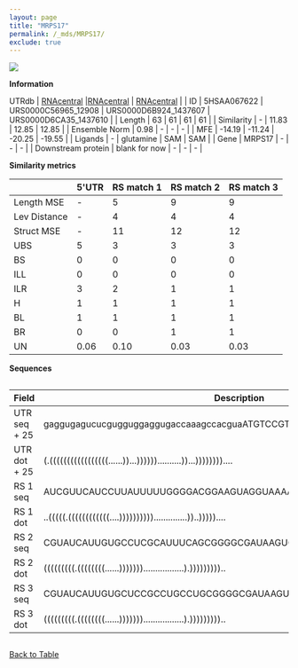```yaml
---
layout: page
title: "MRPS17"
permalink: /_mds/MRPS17/
exclude: true
---
```




![](../../alns_9.28.22/aln_5HSAA067622_0.980.png?raw=true)


**Information**
<div style="overflow-x:auto;" markdown="block>
| | 5'UTR       | RS match 1   | RS match 2  | RS match 3 |
| ---- | ----------- | ----------- | ----------- | ----------- |
| Link | <a href="http://utrdb.ba.itb.cnr.it/getutr/5HSAA067622/1" target="_blank" rel="noopener noreferrer">UTRdb</a>   | <a href="https://rnacentral.org/rna/URS0000C56965/12908" target="_blank" rel="noopener noreferrer">RNAcentral</a>     |<a href="https://rnacentral.org/rna/URS0000D6B924/1437607" target="_blank" rel="noopener noreferrer">RNAcentral</a>  | <a href="https://rnacentral.org/rna/URS0000D6CA35/1437610" target="_blank" rel="noopener noreferrer">RNAcentral</a>   |
| ID | 5HSAA067622     | URS0000C56965_12908     | URS0000D6B924_1437607     | URS0000D6CA35_1437610     |
| Length | 63     |  61    | 61   |  61    |
| Similarity | - | 11.83 | 12.85 | 12.85 |
| Ensemble Norm | 0.98 | - | - | - |
| MFE | -14.19 | -11.24 | -20.25 | -19.55 |
| Ligands | - | glutamine | SAM | SAM |
| Gene | MRPS17 | - | - | - |
| Downstream protein | blank for now    |    -    | -  | - |
</div>

**Similarity metrics**

| | 5'UTR       | RS match 1   | RS match 2  | RS match 3 |
| ---- | ----------- | ----------- | ----------- | ----------- |
| Length MSE | - | 5 | 9 | 9 |
| Lev Distance | - | 4 | 4 | 4 |
| Struct MSE | - | 11 | 12 | 12 |
| UBS| 5 | 3 | 3 | 3 |
| BS | 0 | 0 | 0 | 0 |
| ILL | 0 | 0 | 0 | 0 |
| ILR | 3 | 2 | 1 | 1 |
| H | 1 | 1 | 1 | 1 |
| BL | 1 | 1 | 1 | 1 |
| BR | 0 | 0 | 1 | 1 |
| UN | 0.06 | 0.10 | 0.03 | 0.03 |

**Sequences**


<div style="overflow-x:auto;">

<table>
<colgroup>
<col width="30%" />
<col width="70%" />
</colgroup>
<thead>
<tr class="header">
<th>Field</th>
<th>Description</th>
</tr>
</thead>
<tbody>
<tr>
<td markdown="span">UTR seq + 25 </td>
<td markdown="span"> gaggugagucucgugguggaggugaccaaagccacguaATGTCCGTAGTTCGCTCATCCGTCC </td>
</tr>
<tr>
<td markdown="span">UTR dot + 25  </td>
<td markdown="span"> (.(((((((((((((((((......))...))))))..........))...))))))))....
</td>
</tr>


<tr>
<td markdown="span">RS 1 seq </td>
<td markdown="span"> AUCGUUCAUCCUUAUUUUUGGGGACGGAAGUAGGUAAAAAAUCAAACCGAAGGAACGCAUC
</td>
</tr>


<tr>
<td markdown="span">RS 1 dot </td>
<td markdown="span"> ..(((((.((((((((((((....))))))))))..............))..)))))....
</td>
</tr>


<tr>
<td markdown="span">RS 2 seq </td>
<td markdown="span"> CGUAUCAUUGUGCCUCGCAUUUCAGCGGGGCGAUAAGUCCUAACGAAAGGGAUGAUAUGAC
</td>
</tr>


<tr>
<td markdown="span">RS 2 dot </td>
<td markdown="span"> (((((((((.((((((((......))))))).................).)))))))))..
</td>
</tr>


<tr>
<td markdown="span">RS 3 seq </td>
<td markdown="span"> CGUAUCAUUGUGCUCCGCCUGCCUGCGGGGCGAUAAGUCCUGAUGAAAGGGAUGAUAUGAC
</td>
</tr>


<tr>
<td markdown="span">RS 3 dot </td>
<td markdown="span"> (((((((((.((((((((......))))))).................).)))))))))..
</td>
</tr>

</tbody>
</table>


</div>


[Back to Table](../../display)
